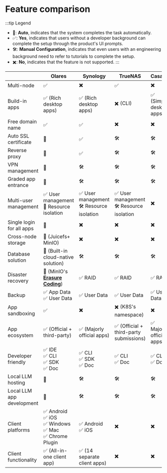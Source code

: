 # Feature comparison
:::tip Legend
- 🚀: **Auto**, indicates that the system completes the task automatically.
- ✅: **Yes**, indicates that users without a developer background can complete the setup through the product's UI prompts.
- 🛠️: **Manual Configuration**, indicates that even users with an engineering background need to refer to tutorials to complete the setup.
- ✖️:  **No**, indicates that the feature is not supported.
:::

|                           | Olares                                                                                                     | Synology                                    | TrueNAS                                     | CasaOS                  | Unraid                                        |
|---------------------------|------------------------------------------------------------------------------------------------------------|---------------------------------------------|---------------------------------------------|-------------------------|-----------------------------------------------|
| Multi-node                | ✅                                                                                                          | ✖️                                          | ✅                                           | ✖️                      | ✖️                                            |
| Build-in apps             | ✅ (Rich desktop apps)                                                                                      | ✅ (Rich desktop apps)                       | ✖️ (CLI)                                    | ✅ (Simple desktop apps) | ✅ (Dashboard)                                 |
| Free domain name          | ✅                                                                                                          | ✅                                           | ✖️                                          | ✖️                      | ✖️                                            |
| Auto SSL certificate      | 🚀                                                                                                         | ✅                                           | 🛠️                                         | 🛠️                     | 🛠️                                           |
| Reverse proxy             | 🚀                                                                                                         | ✅                                           | 🛠️                                         | 🛠️                     | 🛠️                                           |
| VPN management            | 🚀                                                                                                         | 🛠️                                         | 🛠️                                         | 🛠️                     | 🛠️                                           |
| Graded app entrance       | 🚀                                                                                                         | 🛠️                                         | 🛠️                                         | 🛠️                     | 🛠️                                           |
| Multi-user management     | ✅ User management <br>🚀 Resource isolation                                                                | ✅ User management<br>🛠️ Resource isolation | ✅ User management<br>🛠️ Resource isolation | ✖️                      | ✅ User management  <br>🛠️ Resource isolation |
| Single login for all apps | 🚀                                                                                                         | ✖️                                          | ✖️                                          | ✖️                      | ✖️                                            |
| Cross-node storage        | 🚀 (Juicefs+<br>MinIO)                                                                                     | ✖️                                          | ✖️                                          | ✖️                      | ✖️                                            |
| Database solution         | 🚀 (Built-in cloud-native solution)                                                                        | 🛠️                                         | 🛠️                                         | 🛠️                     | 🛠️                                           |
| Disaster recovery         | 🚀 (MinIO's [**Erasure Coding**](https://min.io/docs/minio/linux/operations/concepts/erasure-coding.html)) | ✅ RAID                                      | ✅ RAID                                      | ✅ RAID                  | ✅ Unraid Storage                              |
| Backup                    | ✅ App Data  <br>✅ User Data                                                                                | ✅ User Data                                 | ✅ User Data                                 | ✅ User Data             | ✅ User Data                                   |
| App sandboxing            | ✅                                                                                                          | ✖️                                          | ✖️ (K8S's namespace)                        | ✖️                      | ✖️                                            |
| App ecosystem             | ✅ (Official + third-party)                                                                                 | ✅ (Majorly official apps)                   | ✅ (Official + third-party submissions)      | ✅ Majorly official apps | ✅ (Community app market)                      |
| Developer friendly        | ✅ IDE  <br>✅ CLI  <br>✅ SDK  <br>✅ Doc                                                                     | ✅ CLI  <br>✅ SDK  <br>✅ Doc                 | ✅ CLI  <br>✅ Doc                            | ✅ CLI  <br>✅ Doc        | ✅ Doc                                         |
| Local LLM hosting         | 🚀                                                                                                         | 🛠️                                         | 🛠️                                         | 🛠️                     | 🛠️                                           |
| Local LLM app development | 🚀                                                                                                         | 🛠️                                         | 🛠️                                         | 🛠️                     | 🛠️                                           |
| Client platforms          | ✅ Android  <br>✅ iOS  <br>✅ Windows  <br>✅ Mac  <br>✅ Chrome Plugin                                        | ✅ Android  <br>✅ iOS                        | ✖️                                          | ✖️                      | ✖️                                            |
| Client functionality      | ✅ (All-in-one client app)                                                                                  | ✅ (14 separate client apps)                 | ✖️                                          | ✖️                      | ✖️                                            |
